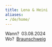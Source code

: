 ```yaml
---
title: Lena & Heini
aliases:
- /de/home/
---
```


Wann?&ensp;<time datetime="2024-08-03T13:00Z">03.08.2024</time> \
Wo?&ensp;[Braunschweig](https://google.com/maps/place/Braunschweig/)
